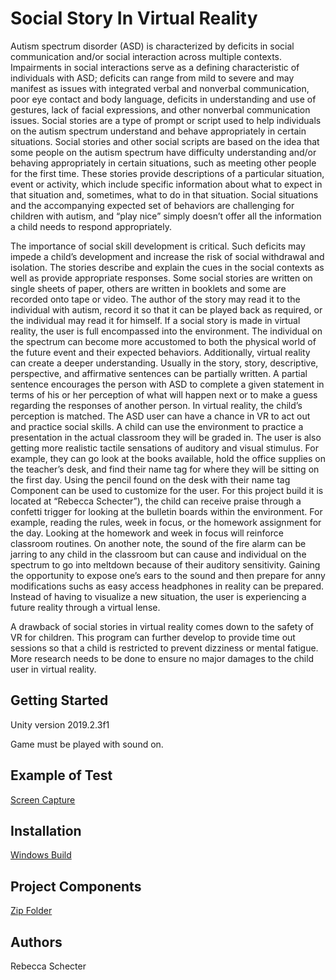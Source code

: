 # Social Story In Virtual Reality

 Autism spectrum disorder (ASD) is characterized by deficits in social communication and/or social interaction across multiple contexts. Impairments in social interactions serve as a defining characteristic of individuals with ASD; deficits can range from mild to severe and may manifest as issues with integrated verbal and nonverbal communication, poor eye contact and body language, deficits in understanding and use of gestures, lack of facial expressions, and other nonverbal communication issues. Social stories are a type of prompt or script used to help individuals on the autism spectrum understand and behave appropriately in certain situations. Social stories and other social scripts are based on the idea that some people on the autism spectrum have difficulty understanding and/or behaving appropriately in certain situations, such as meeting other people for the first time. These stories provide descriptions of a particular situation, event or activity, which include specific information about what to expect in that situation and, sometimes, what to do in that situation. Social situations and the accompanying expected set of behaviors are challenging for children with autism, and “play nice” simply doesn’t offer all the information a child needs to respond appropriately. 
 
 The importance of social skill development is critical. Such deficits may impede a child’s development and increase the risk of social withdrawal and isolation. The stories describe and explain the cues in the social contexts as well as provide appropriate responses. Some social stories are written on single sheets of paper, others are written in booklets and some are recorded onto tape or video. The author of the story may read it to the individual with autism, record it so that it can be played back as required, or the individual may read it for himself. If a social story is made in virtual reality, the user is full encompassed into the environment. The individual on the spectrum can become more accustomed to both the physical world of the future event and their expected behaviors. Additionally, virtual reality can create a deeper understanding. Usually in the story, story, descriptive, perspective, and affirmative sentences can be partially written. A partial sentence encourages the person with ASD to complete a given statement in terms of his or her perception of what will happen next or to make a guess regarding the responses of another person. In virtual reality, the child’s perception is matched. The ASD user can have a chance in VR to act out and practice social skills. A child can use the environment to practice a presentation in the actual classroom they will be graded in. The user is also getting more realistic tactile sensations of auditory and visual stimulus. For example, they can go look at the books available, hold the office supplies on the teacher’s desk, and find their name tag for where they will be sitting on the first day. Using the pencil found on the desk with their name tag Component can be used to customize for the user. For this project build it is located at “Rebecca Schecter”), the child can receive praise through a confetti trigger for looking at the bulletin boards within the environment. For example, reading the rules, week in focus, or the homework assignment for the day. Looking at the homework and week in focus will reinforce classroom routines. On another note, the sound of the fire alarm can be jarring to any child in the classroom but can cause and individual on the spectrum to go into meltdown because of their auditory sensitivity. Gaining the opportunity to expose one’s ears to the sound and then prepare for anny modifications suchs as easy access headphones in reality can be prepared. Instead of having to visualize a new situation, the user is experiencing a future reality through a virtual lense. 
 
 A drawback of social stories in virtual reality comes down to the safety of VR for children. This program can further develop to provide time out sessions so that a child is restricted to prevent dizziness or mental fatigue. More research needs to be done to ensure no major damages to the child user in virtual reality. 

## Getting Started
Unity version 2019.2.3f1

Game must be played with sound on. 

## Example of Test
 [Screen Capture](https://drive.google.com/file/d/1TJh7VPwlq67j9Grvxc-SFuUAf2mheD-t/view?usp=sharing)
 
## Installation
  [Windows Build](https://drive.google.com/drive/folders/1Ni3y9_9DqF1F6YT0MEOIaKKCy9fiIPc2?usp=sharing)
  
 ## Project Components
  [Zip Folder](https://drive.google.com/file/d/1Umj6eF4MlfSAML1MUjoUpHOMwmK8FKKy/view?usp=sharing)

## Authors
Rebecca Schecter
